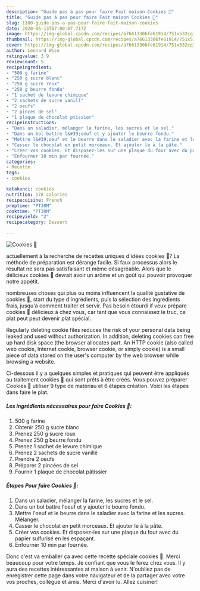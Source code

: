 ```yaml
---
description: "Guide pas à pas pour faire Fait maison Cookies 🖤"
title: "Guide pas à pas pour faire Fait maison Cookies 🖤"
slug: 1180-guide-pas-a-pas-pour-faire-fait-maison-cookies
date: 2020-06-13T07:00:07.717Z
image: https://img-global.cpcdn.com/recipes/a76613306fe61914/751x532cq70/cookies-🖤-photo-principale-de-la-recette.jpg
thumbnail: https://img-global.cpcdn.com/recipes/a76613306fe61914/751x532cq70/cookies-🖤-photo-principale-de-la-recette.jpg
cover: https://img-global.cpcdn.com/recipes/a76613306fe61914/751x532cq70/cookies-🖤-photo-principale-de-la-recette.jpg
author: Leonard Wise
ratingvalue: 3.9
reviewcount: 5
recipeingredient:
- "500 g farine"
- "250 g sucre blanc"
- "250 g sucre roux"
- "250 g beurre fondu"
- "1 sachet de levure chimique"
- "2 sachets de sucre vanill"
- "2 oeufs"
- "2 pinces de sel"
- "1 plaque de chocolat ptissier"
recipeinstructions:
- "Dans un saladier, mélanger la farine, les sucres et le sel."
- "Dans un bol battre l&#39;oeuf et y ajouter le beurre fondu."
- "Mettre l&#39;oeuf et le beurre dans le saladier avec la farine et les sucres. Mélanger."
- "Casser le chocolat en petit morceaux. Et ajouter le à la pâte."
- "Créer vos cookies. Et disposez-les sur une plaque du four avec du papier sulfurisé en les espaçant."
- "Enfourner 10 min par fournée."
categories:
- Recette
tags:
- cookies

katakunci: cookies 
nutrition: 178 calories
recipecuisine: French
preptime: "PT30M"
cooktime: "PT30M"
recipeyield: "2"
recipecategory: Dessert

---
```



![Cookies 🖤](https://img-global.cpcdn.com/recipes/a76613306fe61914/751x532cq70/cookies-🖤-photo-principale-de-la-recette.jpg)

actuellement à la recherche de recettes uniques d'idées cookies 🖤? La méthode de préparation est dérange facile. Si faux processus alors le résultat ne sera pas satisfaisant et même désagréable. Alors que le délicieux cookies 🖤 devrait avoir un arôme et un goût qui pouvoir provoquer notre appétit.

nombreuses choses qui plus ou moins influencent la qualité gustative de cookies 🖤, start du type d'ingrédients, puis la sélection des ingrédients frais, jusqu'à comment traiter et servir. Pas besoin étourdi if veux prépare cookies 🖤 délicieux à chez vous, car tant que vous connaissez le truc, ce plat peut peut devenir plat spécial.

Regularly deleting cookie files reduces the risk of your personal data being leaked and used without authorization. In addition, deleting cookies can free up hard disk space (the browser allocates part. An HTTP cookie (also called web cookie, Internet cookie, browser cookie, or simply cookie) is a small piece of data stored on the user&#39;s computer by the web browser while browsing a website.


Ci-dessous il y a quelques simples et pratiques qui peuvent être appliqués au traitement cookies 🖤 qui sont prêts à être créés. Vous pouvez préparer Cookies 🖤 utiliser 9 type de matériau et 6 étapes création. Voici les étapes dans faire le plat.

<!--inarticleads1-->

##### Les ingrédients nécessaires pour faire Cookies 🖤:

1.  500 g farine
1. Obtenir 250 g sucre blanc
1. Prenez 250 g sucre roux
1. Prenez 250 g beurre fondu
1. Prenez 1 sachet de levure chimique
1. Prenez 2 sachets de sucre vanillé
1. Prendre 2 oeufs
1. Préparer 2 pincées de sel
1. Fournir 1 plaque de chocolat pâtissier




<!--inarticleads2-->

##### Étapes Pour faire Cookies 🖤:

1. Dans un saladier, mélanger la farine, les sucres et le sel.
1. Dans un bol battre l&#39;oeuf et y ajouter le beurre fondu.
1. Mettre l&#39;oeuf et le beurre dans le saladier avec la farine et les sucres. Mélanger.
1. Casser le chocolat en petit morceaux. Et ajouter le à la pâte.
1. Créer vos cookies. Et disposez-les sur une plaque du four avec du papier sulfurisé en les espaçant.
1. Enfourner 10 min par fournée.





Donc c'est va emballer ça avec cette recette spéciale cookies 🖤. Merci beaucoup pour votre temps. Je confiant que vous le ferez chez vous. Il y aura des recettes  intéressantes at maison à venir. N'oubliez pas de enregistrer cette page dans votre navigateur et de la partager avec votre vos proches, collègue et amis. Merci d'avoir lu. Allez cuisiner!
